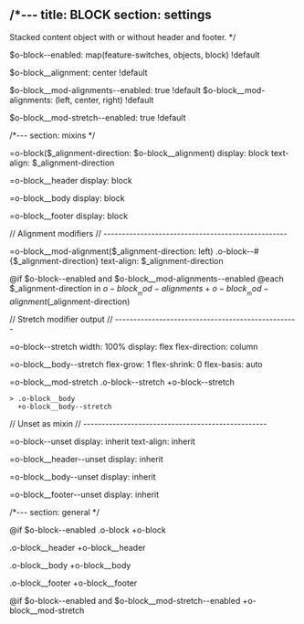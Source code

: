 /*---
title: BLOCK
section: settings
---
Stacked content object with or without header and footer.
*/

$o-block--enabled: map(feature-switches, objects, block) !default

$o-block__alignment: center !default

$o-block__mod-alignments--enabled: true !default
$o-block__mod-alignments: (left, center, right) !default

$o-block__mod-stretch--enabled: true !default

/*---
section: mixins
*/

=o-block($_alignment-direction: $o-block__alignment)
  display: block
  text-align: $_alignment-direction

=o-block__header
  display: block

=o-block__body
  display: block

=o-block__footer
  display: block

// Alignment modifiers
// --------------------------------------------------

=o-block__mod-alignment($_alignment-direction: left)
  .o-block--#{$_alignment-direction}
    text-align: $_alignment-direction

@if $o-block--enabled and $o-block__mod-alignments--enabled
  @each $_alignment-direction in $o-block__mod-alignments
    +o-block__mod-alignment($_alignment-direction)

// Stretch modifier output
// --------------------------------------------------

=o-block--stretch
  width: 100%
  display: flex
  flex-direction: column

=o-block__body--stretch
  flex-grow: 1
  flex-shrink: 0
  flex-basis: auto

=o-block__mod-stretch
  .o-block--stretch
    +o-block--stretch

    > .o-block__body
      +o-block__body--stretch

// Unset as mixin
// --------------------------------------------------

=o-block--unset
  display: inherit
  text-align: inherit

=o-block__header--unset
  display: inherit

=o-block__body--unset
  display: inherit

=o-block__footer--unset
  display: inherit

/*---
section: general
*/

@if $o-block--enabled
  .o-block
    +o-block

  .o-block__header
    +o-block__header

  .o-block__body
    +o-block__body

  .o-block__footer
    +o-block__footer

@if $o-block--enabled and $o-block__mod-stretch--enabled
  +o-block__mod-stretch

